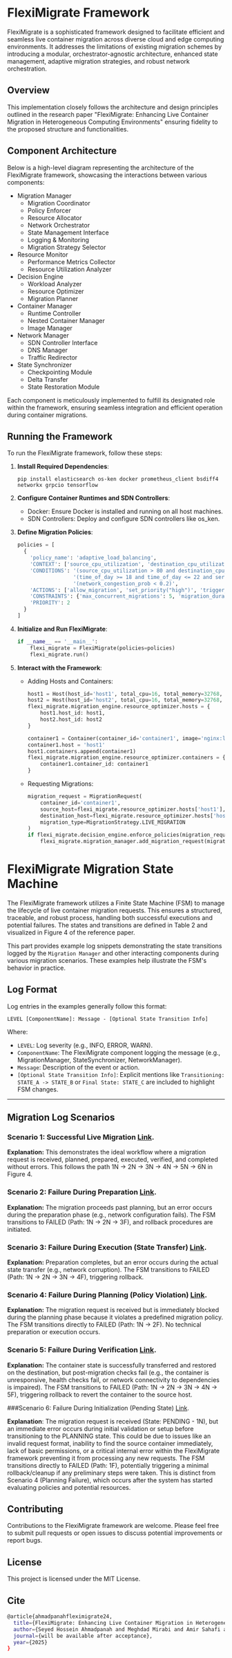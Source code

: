 # FlexiMigrate Framework

FlexiMigrate is a sophisticated framework designed to facilitate efficient and seamless live container migration across diverse cloud and edge computing environments. It addresses the limitations of existing migration schemes by introducing a modular, orchestrator-agnostic architecture, enhanced state management, adaptive migration strategies, and robust network orchestration.

## Overview

This implementation closely follows the architecture and design principles outlined in the research paper "FlexiMigrate: Enhancing Live Container Migration in Heterogeneous Computing Environments" ensuring fidelity to the proposed structure and functionalities.

## Component Architecture

Below is a high-level diagram representing the architecture of the FlexiMigrate framework, showcasing the interactions between various components:

- Migration Manager
  - Migration Coordinator
  - Policy Enforcer
  - Resource Allocator
  - Network Orchestrator
  - State Management Interface
  - Logging & Monitoring
  - Migration Strategy Selector
- Resource Monitor
  - Performance Metrics Collector
  - Resource Utilization Analyzer
- Decision Engine
  - Workload Analyzer
  - Resource Optimizer
  - Migration Planner
- Container Manager
  - Runtime Controller
  - Nested Container Manager
  - Image Manager
- Network Manager
  - SDN Controller Interface
  - DNS Manager
  - Traffic Redirector
- State Synchronizer
  - Checkpointing Module
  - Delta Transfer
  - State Restoration Module

Each component is meticulously implemented to fulfill its designated role within the framework, ensuring seamless integration and efficient operation during container migrations.

## Running the Framework

To run the FlexiMigrate framework, follow these steps:

1. **Install Required Dependencies**:
   ```
   pip install elasticsearch os-ken docker prometheus_client bsdiff4 networkx grpcio tensorflow
   ```

2. **Configure Container Runtimes and SDN Controllers**:
   - Docker: Ensure Docker is installed and running on all host machines.
   - SDN Controllers: Deploy and configure SDN controllers like os_ken.

3. **Define Migration Policies**:
   ```python
   policies = [
     {
       'policy_name': 'adaptive_load_balancing',
       'CONTEXT': ['source_cpu_utilization', 'destination_cpu_utilization', 'time_of_day', 'network_congestion_prob', 'service_type'],
       'CONDITIONS': '(source_cpu_utilization > 80 and destination_cpu_utilization < 50) or '
                     '(time_of_day >= 18 and time_of_day <= 22 and service_type == "critical") or '
                     '(network_congestion_prob < 0.2)',
       'ACTIONS': ['allow_migration', 'set_priority("high")', 'trigger_load_balancer_reconfiguration'],
       'CONSTRAINTS': {'max_concurrent_migrations': 5, 'migration_duration': 300},
       'PRIORITY': 2
     }
   ]
   ```

4. **Initialize and Run FlexiMigrate**:
   ```python
   if __name__ == '__main__':
       flexi_migrate = FlexiMigrate(policies=policies)
       flexi_migrate.run()
   ```

5. **Interact with the Framework**:
   
   - Adding Hosts and Containers:
     ```python
     host1 = Host(host_id='host1', total_cpu=16, total_memory=32768, total_storage=1000)
     host2 = Host(host_id='host2', total_cpu=16, total_memory=32768, total_storage=1000)
     flexi_migrate.migration_engine.resource_optimizer.hosts = {
         host1.host_id: host1,
         host2.host_id: host2
     }

     container1 = Container(container_id='container1', image='nginx:latest', cpu_limit=4, memory_limit=2048, storage_limit=50)
     container1.host = 'host1'
     host1.containers.append(container1)
     flexi_migrate.migration_engine.resource_optimizer.containers = {
         container1.container_id: container1
     }
     ```

   - Requesting Migrations:
     ```python
     migration_request = MigrationRequest(
         container_id='container1',
         source_host=flexi_migrate.resource_optimizer.hosts['host1'],
         destination_host=flexi_migrate.resource_optimizer.hosts['host2'],
         migration_type=MigrationStrategy.LIVE_MIGRATION
     )
     if flexi_migrate.decision_engine.enforce_policies(migration_request):
         flexi_migrate.migration_manager.add_migration_request(migration_request)
     ```

# FlexiMigrate Migration State Machine

The FlexiMigrate framework utilizes a Finite State Machine (FSM) to manage the lifecycle of live container migration requests. This ensures a structured, traceable, and robust process, handling both successful executions and potential failures. The states and transitions are defined in Table 2 and visualized in Figure 4 of the reference paper.

This part provides example log snippets demonstrating the state transitions logged by the `Migration Manager` and other interacting components during various migration scenarios. These examples help illustrate the FSM's behavior in practice.

## Log Format

Log entries in the examples generally follow this format:

`LEVEL [ComponentName]: Message - [Optional State Transition Info]`

Where:

*   `LEVEL`: Log severity (e.g., INFO, ERROR, WARN).
*   `ComponentName`: The FlexiMigrate component logging the message (e.g., MigrationManager, StateSynchronizer, NetworkManager).
*   `Message`: Description of the event or action.
*   `[Optional State Transition Info]`: Explicit mentions like `Transitioning: STATE_A -> STATE_B` or `Final State: STATE_C` are included to highlight FSM changes.

---

## Migration Log Scenarios



### Scenario 1: Successful Live Migration [Link](https://github.com/ahmadpanah/FlexiMigrate-Framework/blob/master/Migration-State-Machine-Log-Examples/Successful-Live-Migration.log).

**Explanation:** This demonstrates the ideal workflow where a migration request is received, planned, prepared, executed, verified, and completed without errors. This follows the path 1N -> 2N -> 3N -> 4N -> 5N -> 6N in Figure 4.


### Scenario 2: Failure During Preparation [Link](https://github.com/ahmadpanah/FlexiMigrate-Framework/blob/master/Migration-State-Machine-Log-Examples/Migration-Fails-during-Preparation.log).

**Explanation:** The migration proceeds past planning, but an error occurs during the preparation phase (e.g., network configuration fails). The FSM transitions to FAILED (Path: 1N -> 2N -> 3F), and rollback procedures are initiated.

### Scenario 3: Failure During Execution (State Transfer) [Link](https://github.com/ahmadpanah/FlexiMigrate-Framework/blob/master/Migration-State-Machine-Log-Examples/Migration-Fails-during-Execution.log).

**Explanation:** Preparation completes, but an error occurs during the actual state transfer (e.g., network corruption). The FSM transitions to FAILED (Path: 1N -> 2N -> 3N -> 4F), triggering rollback.

### Scenario 4: Failure During Planning (Policy Violation) [Link](https://github.com/ahmadpanah/FlexiMigrate-Framework/blob/master/Migration-State-Machine-Log-Examples/Migration-Fails-during-Planning.log).

**Explanation:** The migration request is received but is immediately blocked during the planning phase because it violates a predefined migration policy. The FSM transitions directly to FAILED (Path: 1N -> 2F). No technical preparation or execution occurs.

### Scenario 5: Failure During Verification [Link](https://github.com/ahmadpanah/FlexiMigrate-Framework/blob/master/Migration-State-Machine-Log-Examples/Migration-Fails-during-Verification.log).

**Explanation:** The container state is successfully transferred and restored on the destination, but post-migration checks fail (e.g., the container is unresponsive, health checks fail, or network connectivity to dependencies is impaired). The FSM transitions to FAILED (Path: 1N -> 2N -> 3N -> 4N -> 5F), triggering rollback to revert the container to the source host.

###Scenario 6: Failure During Initialization (Pending State) [Link](https://github.com/ahmadpanah/FlexiMigrate-Framework/blob/master/Migration-State-Machine-Log-Examples/Failure-During-Initialization.log).

**Explanation**: The migration request is received (State: PENDING - 1N), but an immediate error occurs during initial validation or setup before transitioning to the PLANNING state. This could be due to issues like an invalid request format, inability to find the source container immediately, lack of basic permissions, or a critical internal error within the FlexiMigrate framework preventing it from processing any new requests. The FSM transitions directly to FAILED (Path: 1F), potentially triggering a minimal rollback/cleanup if any preliminary steps were taken. This is distinct from Scenario 4 (Planning Failure), which occurs after the system has started evaluating policies and potential resources.



## Contributing

Contributions to the FlexiMigrate framework are welcome. Please feel free to submit pull requests or open issues to discuss potential improvements or report bugs.

## License

This project is licensed under the MIT License.

## Cite
```bash
@article{ahmadpanahfleximigrate24,
  title={FlexiMigrate: Enhancing Live Container Migration in Heterogeneous Computing Environments},
  author={Seyed Hossein Ahmadpanah and Meghdad Mirabi and Amir Sahafi and Seyed Hossein Erfani},
  journal={will be available after acceptance},  
  year={2025} 
}
```